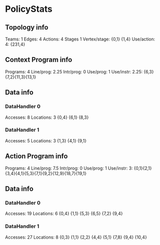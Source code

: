 # PolicyStats
## Topology info
Teams:		1
Edges:		4
Actions:	4
Stages		1
Vertex/stage:	{0,1} {1,4} 
Use/action:	4: {231,4} 

## Context Program info
Programs:	4
Line/prog:	2.25
Intr/prog:	0
Use/prog:	1
Use/instr:	2.25: {6,3}{7,2}{11,3}{13,1}

## Data info

### DataHandler 0
Accesses:	8
Locations:	3
{0,4} {6,1} {8,3} 

### DataHandler 1
Accesses:	5
Locations:	3
{1,3} {4,1} {9,1} 



## Action Program info
Programs:	4
Line/prog:	7.5
Intr/prog:	0
Use/prog:	1
Use/instr:	3: {0,1}{2,1}{3,4}{4,1}{5,3}{7,1}{9,2}{12,9}{18,7}{19,1}

## Data info

### DataHandler 0
Accesses:	19
Locations:	6
{0,4} {1,1} {5,3} {6,5} {7,2} {9,4} 

### DataHandler 1
Accesses:	27
Locations:	8
{0,3} {1,1} {2,2} {4,4} {5,1} {7,8} {9,4} {10,4} 

